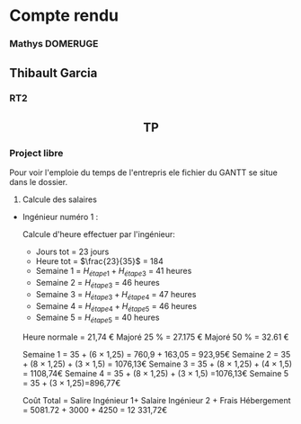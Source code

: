 # Compte rendu
### Mathys DOMERUGE
## Thibault Garcia
### RT2

## <center> TP 





### Project libre



Pour voir l'emploie du temps de l'entrepris ele fichier du GANTT se situe dans le dossier.



1) Calcule des salaires

 - Ingénieur numéro 1 :

    Calcule d'heure effectuer par l'ingénieur:

    - Jours tot = 23 jours
    - Heure tot = $\frac{23}{35}$ = 184
    - Semaine 1 = $H_{étape1} + H_{étape3}$ = 41 heures
    - Semaine 2 = $H_{étape3}$ = 46 heures
    - Semaine 3 = $H_{étape3} + H_{étape4}$ = 47 heures
    - Semaine 4 = $H_{étape4} + H_{étape5}$ = 46 heures
    - Semaine 5 = $H_{étape5}$ = 40 heures

    Heure normale = 21,74 €
    Majoré 25 % = 27.175 €
    Majoré 50 % = 32.61 €



    Semaine 1 = 35 + (6 $\times$ 1,25) = 760,9 + 163,05 = 923,95€
    Semaine 2 = 35 + (8 $\times$ 1,25) + (3 $\times$ 1,5) = 1076,13€
    Semaine 3 = 35 + (8 $\times$ 1,25) + (4 $\times$ 1,5) = 1108,74€
    Semaine 4 = 35 + (8 $\times$ 1,25) + (3 $\times$ 1,5) =1076,13€
    Semaine 5 = 35 + (3 $\times$ 1,25)=896,77€


    Coût Total = Salire Ingénieur 1+ Salaire Ingénieur 2 + Frais Hébergement = 5081.72 + 3000 + 4250 = 12 331,72€

